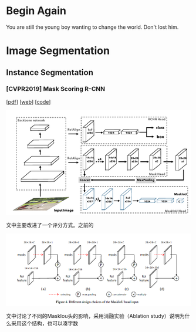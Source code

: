 # Begin Again

You are still the young boy wanting to change the world. Don't lost him.

# Image Segmentation

## Instance Segmentation

### [CVPR2019] Mask Scoring R-CNN

\[[pdf](./papers/CVPR2019_MASK_Scoring_R-CNN.pdf)] \[[web](https://arxiv.org/pdf/1903.00241.pdf)] \[[code](https://github.com/zjhuang22/maskscoring_rcnn)]

![1563963895352](./assets/1563963895352.png)

文中主要改进了一个评分方式。之前的

![1563964224030](./assets/1563964224030.png)

文中讨论了不同的MaskIou头的影响，采用消融实验（Ablation study）说明为什么采用这个结构，也可以凑字数